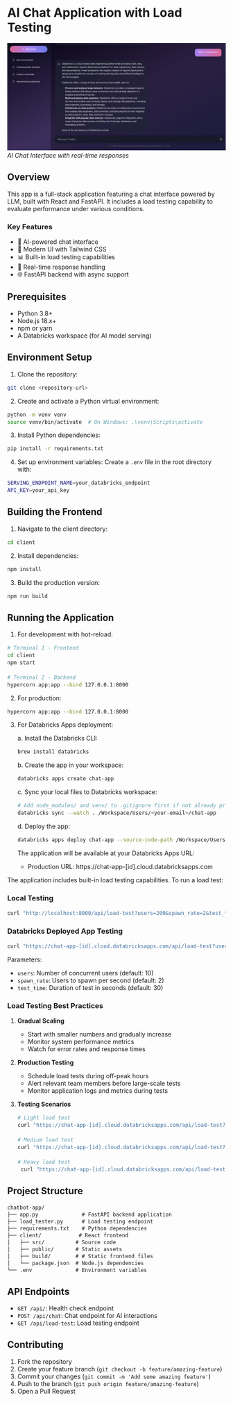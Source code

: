 # AI Chat Application with Load Testing

![Chat Interface](./client/public/chat-interface.png)
*AI Chat Interface with real-time responses*

## Overview
This app is a full-stack application featuring a chat interface powered by LLM, built with React and FastAPI. It includes a load testing capability to evaluate performance under various conditions.

### Key Features
- 🤖 AI-powered chat interface
- 🎨 Modern UI with Tailwind CSS
- 📊 Built-in load testing capabilities
- 🔄 Real-time response handling
- 🌐 FastAPI backend with async support

## Prerequisites
- Python 3.8+
- Node.js 18.x+
- npm or yarn
- A Databricks workspace (for AI model serving)

## Environment Setup

1. Clone the repository:

```bash
git clone <repository-url>
```

2. Create and activate a Python virtual environment:

```bash
python -m venv venv
source venv/bin/activate  # On Windows: .\venv\Scripts\activate
```

3. Install Python dependencies:

```bash
pip install -r requirements.txt
```

4. Set up environment variables:
Create a `.env` file in the root directory with:

```bash
SERVING_ENDPOINT_NAME=your_databricks_endpoint
API_KEY=your_api_key
```

## Building the Frontend

1. Navigate to the client directory:

```bash
cd client
```

2. Install dependencies:

```bash
npm install
```

3. Build the production version:

```bash
npm run build
```

## Running the Application

1. For development with hot-reload:

```bash
# Terminal 1 - Frontend
cd client
npm start

# Terminal 2 - Backend
hypercorn app:app --bind 127.0.0.1:8000
```

2. For production:

```bash
hypercorn app:app --bind 127.0.0.1:8000
```

3. For Databricks Apps deployment:

   a. Install the Databricks CLI:
   ```bash
   brew install databricks
   ```

   b. Create the app in your workspace:
   ```bash
   databricks apps create chat-app
   ```

   c. Sync your local files to Databricks workspace:
   ```bash
   # Add node_modules/ and venv/ to .gitignore first if not already present
   databricks sync --watch . /Workspace/Users/<your-email>/chat-app
   ```

   d. Deploy the app:
   ```bash
   databricks apps deploy chat-app --source-code-path /Workspace/Users/<your-email>/chat-app
   ```

   The application will be available at your Databricks Apps URL:
   - Production URL: https://chat-app-[id].cloud.databricksapps.com


The application includes built-in load testing capabilities. 
To run a load test:

### Local Testing
```bash
curl "http://localhost:8000/api/load-test?users=200&spawn_rate=2&test_time=10"
```

### Databricks Deployed App Testing
```bash
curl "https://chat-app-[id].cloud.databricksapps.com/api/load-test?users=200&spawn_rate=20&test_time=30"
```

Parameters:
- `users`: Number of concurrent users (default: 10)
- `spawn_rate`: Users to spawn per second (default: 2)
- `test_time`: Duration of test in seconds (default: 30)

### Load Testing Best Practices

1. **Gradual Scaling**
   - Start with smaller numbers and gradually increase
   - Monitor system performance metrics
   - Watch for error rates and response times

2. **Production Testing**
   - Schedule load tests during off-peak hours
   - Alert relevant team members before large-scale tests
   - Monitor application logs and metrics during tests


3. **Testing Scenarios**
   ```bash
   # Light load test
   curl "https://chat-app-[id].cloud.databricksapps.com/api/load-test?users=200&spawn_rate=10&test_time=30"

   # Medium load test
   curl "https://chat-app-[id].cloud.databricksapps.com/api/load-test?users=1000&spawn_rate=100&test_time=30"

   # Heavy load test
    curl "https://chat-app-[id].cloud.databricksapps.com/api/load-test?users=10000&spawn_rate=1000&test_time=30"
   ```

## Project Structure

```
chatbot-app/
├── app.py              # FastAPI backend application
├── load_tester.py      # Load testing endpoint
├── requirements.txt    # Python dependencies
├── client/            # React frontend
│   ├── src/          # Source code
│   ├── public/       # Static assets
│   ├── build/        # # Static frontend files
│   └── package.json  # Node.js dependencies
└── .env              # Environment variables
```

## API Endpoints

- `GET /api/`: Health check endpoint
- `POST /api/chat`: Chat endpoint for AI interactions
- `GET /api/load-test`: Load testing endpoint

## Contributing

1. Fork the repository
2. Create your feature branch (`git checkout -b feature/amazing-feature`)
3. Commit your changes (`git commit -m 'Add some amazing feature'`)
4. Push to the branch (`git push origin feature/amazing-feature`)
5. Open a Pull Request

